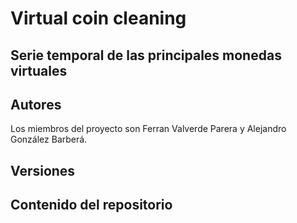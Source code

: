 # Virtual coin cleaning
## Serie temporal de las principales monedas virtuales
## Autores
Los miembros del proyecto son Ferran Valverde Parera y Alejandro González Barberá.
## Versiones

## Contenido del repositorio
